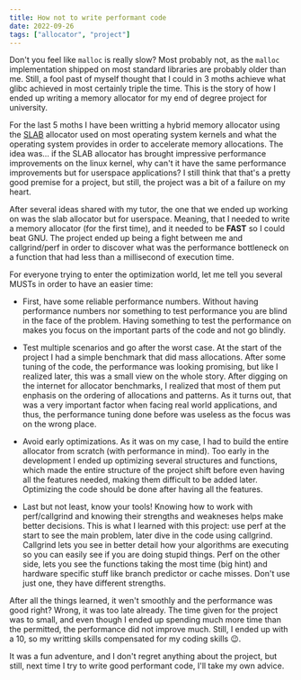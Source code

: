 ```yaml
---
title: How not to write performant code
date: 2022-09-26
tags: ["allocator", "project"]
---
```


Don't you feel like `malloc` is really slow? Most probably not, as the `malloc` implementation shipped on most standard libraries are probably older than me. Still, a fool past of myself thought that I could in 3 moths achieve what glibc achieved in most certainly triple the time. This is the story of how I ended up writing a memory allocator for my end of degree project for university.

For the last 5 moths I have been writting a hybrid memory allocator using the [SLAB](https://people.eecs.berkeley.edu/~kubitron/courses/cs194-24-S14/hand-outs/bonwick_slab.pdf) allocator used on most operating system kernels and what the operating system provides in order to accelerate memory allocations. The idea was... if the SLAB allocator has brought impressive performance improvements on the linux kernel, why can't it have the same performance improvements but for userspace applications? I still think that that's a pretty good premise for a project, but still, the project was a bit of a failure on my heart.

After several ideas shared with my tutor, the one that we ended up working on was the slab allocator but for userspace. Meaning, that I needed to write a memory allocator (for the first time), and it needed to be **FAST** so I could beat GNU. The project ended up being a fight between me and callgrind/perf in order to discover what was the performance bottleneck on a function that had less than a millisecond of execution time.

For everyone trying to enter the optimization world, let me tell you several MUSTs in order to have an easier time:

- First, have some reliable performance numbers. Without having performance numbers nor something to test performance you are blind in the face of the problem. Having something to test the performance on makes you focus on the important parts of the code and not go blindly.

- Test multiple scenarios and go after the worst case. At the start of the project I had a simple benchmark that did mass allocations. After some tuning of the code, the performance was looking promising, but like I realized later, this was a small view on the whole story. After digging on the internet for allocator benchmarks, I realized that most of them put enphasis on the ordering of allocations and patterns. As it turns out, that was a very important factor when facing real world applications, and thus, the performance tuning done before was useless as the focus was on the wrong place.

- Avoid early optimizations. As it was on my case, I had to build the entire allocator from scratch (with performance in mind). Too early in the development I ended up optimizing several structures and functions, which made the entire structure of the project shift before even having all the features needed, making them difficult to be added later. Optimizing the code should be done after having all the features.

- Last but not least, know your tools! Knowing how to work with perf/callgrind and knowing their strengths and weakneses helps make better decisions. This is what I learned with this project: use perf at the start to see the main problem, later dive in the code using callgrind. Callgrind lets you see in better detail how your algorithms are executing so you can easily see if you are doing stupid things. Perf on the other side, lets you see the functions taking the most time (big hint) and hardware specific stuff like branch predictor or cache misses. Don't use just one, they have different strengths.

After all the things learned, it wen't smoothly and the performance was good right? Wrong, it was too late already. The time given for the project was to small, and even though I ended up spending much more time than the permitted, the performance did not improve much. Still, I ended up with a 10, so my writting skills compensated for my coding skills 😉.

It was a fun adventure, and I don't regret anything about the project, but still, next time I try to write good performant code, I'll take my own advice.